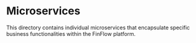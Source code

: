 # Microservices

This directory contains individual microservices that encapsulate specific business functionalities within the FinFlow platform.
